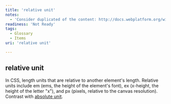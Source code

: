 ```yaml
---
title: 'relative unit'
notes:
  - 'Consider duplicated of the content: http://docs.webplatform.org/wiki/css/data_types/length#Relative%20font%20lengths'
readiness: 'Not Ready'
tags:
  - Glossary
  - Items
uri: 'relative unit'

---
```

## relative unit

In CSS, length units that are relative to another element's length. Relative units include em (ems, the height of the element's font), ex (x-height, the height of the letter "x"), and px (pixels, relative to the canvas resolution). Contrast with [absolute unit](/absolute_unit).

